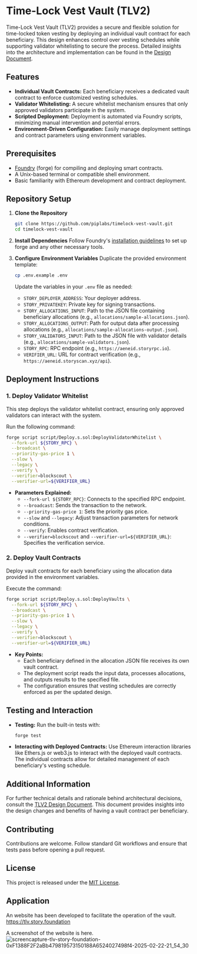 # Time-Lock Vest Vault (TLV2)

Time-Lock Vest Vault (TLV2) provides a secure and flexible solution for time-locked token vesting by deploying an individual vault contract for each beneficiary. This design enhances control over vesting schedules while supporting validator whitelisting to secure the process. Detailed insights into the architecture and implementation can be found in the [Design Document](https://storyprotocol.notion.site/Time-Lock-Vest-Vault-TLV2-Design-Document-177051299a54805681bbe3072bfbc088).

## Features

- **Individual Vault Contracts:** Each beneficiary receives a dedicated vault contract to enforce customized vesting schedules.
- **Validator Whitelisting:** A secure whitelist mechanism ensures that only approved validators participate in the system.
- **Scripted Deployment:** Deployment is automated via Foundry scripts, minimizing manual intervention and potential errors.
- **Environment-Driven Configuration:** Easily manage deployment settings and contract parameters using environment variables.

## Prerequisites

- [Foundry](https://book.getfoundry.sh/) (forge) for compiling and deploying smart contracts.
- A Unix-based terminal or compatible shell environment.
- Basic familiarity with Ethereum development and contract deployment.

## Repository Setup

1. **Clone the Repository**

   ```bash
   git clone https://github.com/piplabs/timelock-vest-vault.git
   cd timelock-vest-vault
   ```

2. **Install Dependencies** Follow Foundry's [installation guidelines](https://book.getfoundry.sh/getting-started/installation) to set up forge and any other necessary tools.

3. **Configure Environment Variables** Duplicate the provided environment template:

   ```bash
   cp .env.example .env
   ```

   Update the variables in your `.env` file as needed:

    - `STORY_DEPLOYER_ADDRESS`: Your deployer address.
    - `STORY_PRIVATEKEY`: Private key for signing transactions.
    - `STORY_ALLOCATIONS_INPUT`: Path to the JSON file containing beneficiary allocations (e.g., `allocations/sample-allocations.json`).
    - `STORY_ALLOCATIONS_OUTPUT`: Path for output data after processing allocations (e.g., `allocations/sample-allocations-output.json`).
    - `STORY_VALIDATORS_INPUT`: Path to the JSON file with validator details (e.g., `allocations/sample-validators.json`).
    - `STORY_RPC`: RPC endpoint (e.g., `https://aeneid.storyrpc.io`).
    - `VERIFIER_URL`: URL for contract verification (e.g., `https://aeneid.storyscan.xyz/api`).

## Deployment Instructions

### 1. Deploy Validator Whitelist

This step deploys the validator whitelist contract, ensuring only approved validators can interact with the system.

Run the following command:

```bash
forge script script/Deploy.s.sol:DeployValidatorWhitelist \
  --fork-url ${STORY_RPC} \
  --broadcast \
  --priority-gas-price 1 \
  --slow \
  --legacy \
  --verify \
  --verifier=blockscout \
  --verifier-url=${VERIFIER_URL}
```

- **Parameters Explained:**
    - `--fork-url ${STORY_RPC}`: Connects to the specified RPC endpoint.
    - `--broadcast`: Sends the transaction to the network.
    - `--priority-gas-price 1`: Sets the priority gas price.
    - `--slow` and `--legacy`: Adjust transaction parameters for network conditions.
    - `--verify`: Enables contract verification.
    - `--verifier=blockscout` and `--verifier-url=${VERIFIER_URL}`: Specifies the verification service.

### 2. Deploy Vault Contracts

Deploy vault contracts for each beneficiary using the allocation data provided in the environment variables.

Execute the command:

```bash
forge script script/Deploy.s.sol:DeployVaults \
  --fork-url ${STORY_RPC} \
  --broadcast \
  --priority-gas-price 1 \
  --slow \
  --legacy \
  --verify \
  --verifier=blockscout \
  --verifier-url=${VERIFIER_URL}
```

- **Key Points:**
    - Each beneficiary defined in the allocation JSON file receives its own vault contract.
    - The deployment script reads the input data, processes allocations, and outputs results to the specified file.
    - The configuration ensures that vesting schedules are correctly enforced as per the updated design.

## Testing and Interaction

- **Testing:** Run the built-in tests with:
  ```bash
  forge test
  ```
- **Interacting with Deployed Contracts:** Use Ethereum interaction libraries like Ethers.js or web3.js to interact with the deployed vault contracts. The individual contracts allow for detailed management of each beneficiary's vesting schedule.

## Additional Information

For further technical details and rationale behind architectural decisions, consult the [TLV2 Design Document](https://storyprotocol.notion.site/Time-Lock-Vest-Vault-TLV2-Design-Document-177051299a54805681bbe3072bfbc088). This document provides insights into the design changes and benefits of having a vault contract per beneficiary.

## Contributing

Contributions are welcome. Follow standard Git workflows and ensure that tests pass before opening a pull request.

## License

This project is released under the [MIT License](LICENSE).

## Application

An website has been developed to facilitate the operation of the vault. https://tlv.story.foundation

A screenshot of the website is here. ![screencapture-tlv-story-foundation-0xF1388F2F2aBb479819573150188A6524027498f4-2025-02-22-21_54_30](https://github.com/user-attachments/assets/a639e37c-98ab-44ee-aeaa-3e195bfed797)
